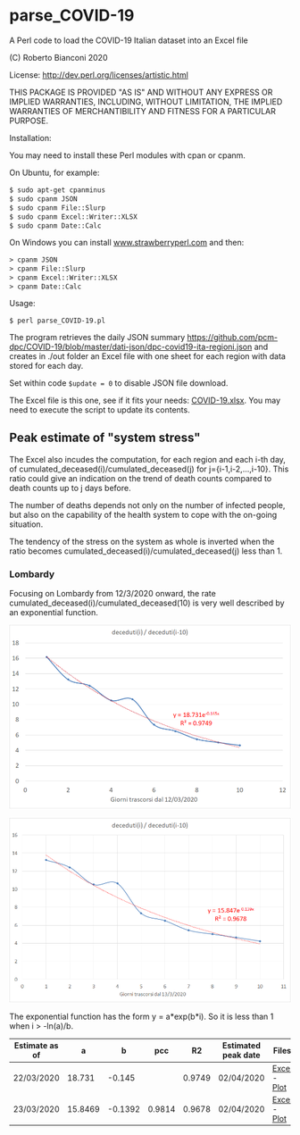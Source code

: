 # parse_COVID-19
A Perl code to load the COVID-19 Italian dataset into an Excel file

(C) Roberto Bianconi 2020 

License: http://dev.perl.org/licenses/artistic.html

THIS PACKAGE IS PROVIDED "AS IS" AND WITHOUT ANY EXPRESS OR
IMPLIED WARRANTIES, INCLUDING, WITHOUT LIMITATION, THE IMPLIED
WARRANTIES OF MERCHANTIBILITY AND FITNESS FOR A PARTICULAR PURPOSE.

Installation:

You may need to install these Perl modules with cpan or cpanm. 

On Ubuntu, for example:
```
$ sudo apt-get cpanminus
$ sudo cpanm JSON
$ sudo cpanm File::Slurp
$ sudo cpanm Excel::Writer::XLSX
$ sudo cpanm Date::Calc
```
On Windows you can install www.strawberryperl.com and then:
```
> cpanm JSON
> cpanm File::Slurp
> cpanm Excel::Writer::XLSX
> cpanm Date::Calc
```

Usage:
```
$ perl parse_COVID-19.pl
```

The program retrieves the daily JSON summary https://github.com/pcm-dpc/COVID-19/blob/master/dati-json/dpc-covid19-ita-regioni.json and creates in ./out folder an Excel file with one sheet for each region with data stored for each day.

Set within code `$update = 0` to disable JSON file download.

The Excel file is this one, see if it fits your needs: [COVID-19.xlsx](./out/COVID-19.xlsx). You may need to execute the script to update its contents.

## Peak estimate of "system stress"

The Excel also incudes the computation, for each region and each i-th day, of cumulated_deceased(i)/cumulated_deceased(j) for j={i-1,i-2,...,i-10}. This ratio could give an indication on the trend of death counts compared to death counts up to j days before. 

The number of deaths depends not only on the number of infected people, but also on the capability of the health system to cope with the on-going situation.

The tendency of the stress on the system as whole is inverted when the ratio becomes cumulated_deceased(i)/cumulated_deceased(j) less than 1.

### Lombardy

Focusing on Lombardy from 12/3/2020 onward, the rate cumulated_deceased(i)/cumulated_deceased(10) is very well described by an exponential function.

![Fitting 22/03/2020](old/lombardia_j10_20200322.png)

![Fitting 23/03/2020](old/lombardia_j10_20200323.png)

The exponential function has the form y = a\*exp(b\*i). So it is less than 1 when i > -ln(a)/b.


|Estimate as of | a | b | pcc | R2 | Estimated peak date | Files |
|-|-|-|-|-|-|-|
|22/03/2020| 18.731 | -0.145 | | 0.9749 | 02/04/2020 |[Excel](old/COVID-19_20200322.xlsx) - [Plot](old/lombardia_j10_20200322.png) |  
|23/03/2020| 15.8469 | -0.1392 | 0.9814 | 0.9678 | 02/04/2020 |[Excel](old/COVID-19_20200323.xlsx) - [Plot](old/lombardia_j10_20200323.png) |  






